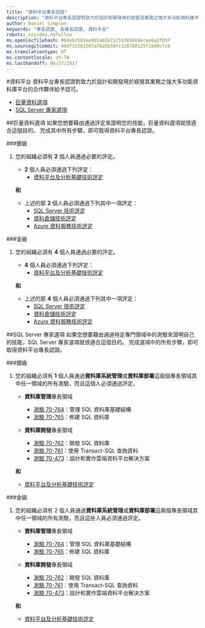 ```yaml
---
title: "資料平台專長認證"
description: "資料平台專長認證對致力於設計和開發用於經營其業務之強大多功能資料庫平台的合作夥伴給予認可。"
author: Daniel Simpson
keywords: "專長認證, 各專長認證, 資料平台"
robots: noindex,nofollow
ms.openlocfilehash: 06deb2581ee0d1a82615255365669ecee6a2fb57
ms.sourcegitcommit: 400f31501507a78a5b38fc228780125f19d0cfc6
ms.translationtype: HT
ms.contentlocale: zh-TW
ms.lasthandoff: 06/27/2017
---
```

#<a name="data-platform"></a>資料平台
資料平台專長認證對致力於設計和開發用於經營其業務之強大多功能資料庫平台的合作夥伴給予認可。

- [巨量資料選項](#big-data-option) 
- [SQL Server 專家選項](#sql-server-specialist-option)

##<a name="big-data-option"></a>巨量資料選項
如果您想要藉由通過評定來證明您的技能，巨量資料選項就很適合這個目的。 完成其中所有步驟，即可取得資料平台專長認證。

###<a name="silver"></a>銀級
1. 您的組織必須有 **2** 個人員通過必要的評定。

    - **2** 個人員必須通過下列評定：
        - [資料平台及分析基礎技術評定](https://partneruniversity.microsoft.com/?whr=uri:MicrosoftAccount&courseId=14354&scoId=nNGssUygB_8504778676)

    **和**

    - 上述的那 **2** 個人員必須通過下列其中一項評定：
        - [SQL Server 技術評定](https://partneruniversity.microsoft.com/?whr=uri:MicrosoftAccount&courseId=14355&scoId=nzHk0hygB_7404778676)
        - [資料倉儲技術評定](https://partneruniversity.microsoft.com/?whr=uri:MicrosoftAccount&courseId=17491&scoId=1yUZ01TnD_1606265419)
        - [Azure 資料服務技術評定](https://partneruniversity.microsoft.com/?whr=uri:MicrosoftAccount&courseId=17490&scoId=2h3AfWTnD_4706265419)

###<a name="gold"></a>金級
1. 您的組織必須有 **4** 個人員通過必要的評定。

    - **4** 個人員必須通過下列評定：
        - [資料平台及分析基礎技術評定](https://partneruniversity.microsoft.com/?whr=uri:MicrosoftAccount&courseId=14354&scoId=nNGssUygB_8504778676)

    **和**

    - 上述的那 **4** 個人員必須通過下列其中一項評定：
        - [SQL Server 技術評定](https://partneruniversity.microsoft.com/?whr=uri:MicrosoftAccount&courseId=14355&scoId=nzHk0hygB_7404778676)
        - [資料倉儲技術評定](https://partneruniversity.microsoft.com/?whr=uri:MicrosoftAccount&courseId=17491&scoId=1yUZ01TnD_1606265419)
        - [Azure 資料服務技術評定](https://partneruniversity.microsoft.com/?whr=uri:MicrosoftAccount&courseId=17490&scoId=2h3AfWTnD_4706265419)

##<a name="sql-server-specialist-option"></a>SQL Server 專家選項
如果您想要藉由通過特定專門領域中的測驗來證明自己的技能，SQL Server 專家選項就很適合這個目的。 完成選項中的所有步驟，即可取得資料平台專長認證。

###<a name="silver"></a>銀級
1. 您的組織必須有 **1** 個人員通過**資料庫系統管理**或**資料庫部署**這兩個專長領域其中任一領域的所有測驗，而且這個人必須通過評定。

    - **資料庫管理**專長領域
        - [測驗 70-764](https://www.microsoft.com/en-us/learning/exam-70-764.aspx)：管理 SQL 資料庫基礎結構 
        - [測驗 70-765](https://www.microsoft.com/en-us/learning/exam-70-765.aspx)：佈建 SQL 資料庫

    - **資料庫開發**專長領域
        - [測驗 70-762](https://www.microsoft.com/en-us/learning/exam-70-762.aspx)：開發 SQL 資料庫
        - [測驗 70-761](https://www.microsoft.com/en-us/learning/exam-70-761.aspx)：使用 Transact-SQL 查詢資料
        - [測驗 70-473](https://www.microsoft.com/en-us/learning/exam-70-473.aspx)：設計和實作雲端資料平台解決方案

    **和**

    - [資料平台及分析基礎技術評定](https://partneruniversity.microsoft.com/?whr=uri:MicrosoftAccount&courseId=14354&scoId=nNGssUygB_8504778676)

###<a name="gold"></a>金級
1. 您的組織必須有 2 個人員通過**資料庫系統管理**或**資料庫部署**這兩個專長領域其中任一領域的所有測驗，而且這些人員必須通過評定。

    - **資料庫管理**專長領域
        - [測驗 70-764](https://www.microsoft.com/en-us/learning/exam-70-764.aspx)：管理 SQL 資料庫基礎結構 
        - [測驗 70-765](https://www.microsoft.com/en-us/learning/exam-70-765.aspx)：佈建 SQL 資料庫

    - **資料庫開發**專長領域
        - [測驗 70-762](https://www.microsoft.com/en-us/learning/exam-70-762.aspx)：開發 SQL 資料庫
        - [測驗 70-761](https://www.microsoft.com/en-us/learning/exam-70-761.aspx)：使用 Transact-SQL 查詢資料
        - [測驗 70-473](https://www.microsoft.com/en-us/learning/exam-70-473.aspx)：設計和實作雲端資料平台解決方案

    **和**

    - [資料平台及分析基礎技術評定](https://partneruniversity.microsoft.com/?whr=uri:MicrosoftAccount&courseId=14354&scoId=nNGssUygB_8504778676)



